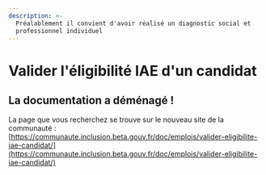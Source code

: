 ```yaml
---
description: >-
  Préalablement il convient d'avoir réalisé un diagnostic social et
  professionnel individuel
---
```


# Valider l'éligibilité IAE d'un candidat

## La documentation a déménagé !

La page que vous recherchez se trouve sur le nouveau site de la communauté : [https://communaute.inclusion.beta.gouv.fr/doc/emplois/valider-eligibilite-iae-candidat/](https://communaute.inclusion.beta.gouv.fr/doc/emplois/valider-eligibilite-iae-candidat/)
